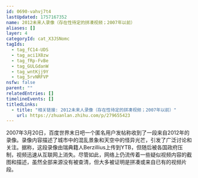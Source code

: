 ```yaml
---
id: 0690-vahvj7t4
lastUpdated: 1757167352
name: 2012未来人录像（存在性待定的拼凑视频；2007年以前）
aliases: []
layer: 4
categoryId: cat_X3JSNomc
tagIds:
  - tag_fC14-UDS
  - tag_aci1X8zw
  - tag_fRp-FvBe
  - tag_GULGdanW
  - tag_wntKjj9Y
  - tag_5rvNRFVP
nsfw: false
parent: ""
relatedEntries: []
timelineEvents: []
titledLinks:
  - title: "相关链接: 2012未来人录像（存在性待定的拼凑视频；2007年以前）"
    url: https://zhuanlan.zhihu.com/p/279655423
---
```


2007年3月20日，百度世界末日吧一个匿名用户发帖称收到了一段来自2012年的录像。录像内容描述了城市中的混乱景象和天空中的怪异光芒，引发了广泛讨论和关注。据称，这段录像由瑞典籍人Berzillius上传到YTB，但随后被各国政府压制，视频迅速从互联网上消失。尽管如此，网络上仍流传着一些疑似视频内容的截图和描述，虽然全部来源没有被查清，但大多被证明是拼凑或来自已有的视频片段。